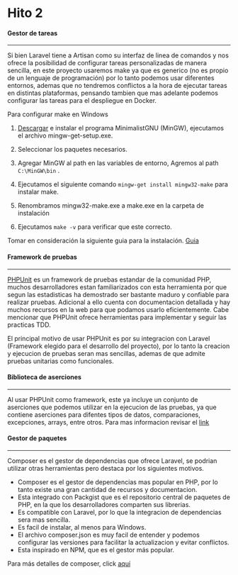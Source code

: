 # Hito 2

#### Gestor de tareas
------------

Si bien Laravel tiene a Artisan como su interfaz de linea de comandos y nos ofrece la posibilidad de configurar tareas personalizadas de manera sencilla, en este proyecto usaremos make ya que es generico (no es propio de un lenguaje de programación) por lo tanto podemos usar diferentes entornos, ademas que no tendremos conflictos a la hora de ejecutar tareas en distintas plataformas, pensando tambien que mas adelante podemos configurar las tareas para el despliegue en Docker.

Para configurar make en Windows 

1.  [Descargar](https://sourceforge.net/projects/mingw/files/) e instalar el programa MinimalistGNU (MinGW), ejecutamos el archivo mingw-get-setup.exe.

2. Seleccionar los paquetes necesarios.
3. Agregar MinGW al path en las variables de entorno, Agremos al path `C:\MinGW\bin` .
4. Ejecutamos el siguiente comando `mingw-get install mingw32-make` para instalar make.
5. Renombramos mingw32-make.exe a make.exe en la carpeta de instalación
6. Ejecutamos `make -v` para verificar que este correcto.

Tomar en consideración la siguiente guia para la instalación. [Guia](https://www.fdi.ucm.es/profesor/luis/fp/devtools/mingw.html)


#### Framework de pruebas
------------

[PHPUnit](https://phpunit.de/) es un framework de pruebas estandar de la comunidad PHP, muchos desarrolladores estan familiarizados con esta herramienta por que segun las estadisticas ha demostrado ser bastante maduro y confiable para realizar pruebas. Adicional a ello cuenta con documentacion detallada y hay muchos recursos en la web para que podamos usarlo eficientemente. Cabe mencionar que PHPUnit ofrece herramientas para implementar y seguir las practicas TDD.

El principal motivo de usar PHPUnit es por su integracion con Laravel (Framework elegido para el desarrollo del proyecto), por lo tanto la creacion y ejecucion de pruebas seran mas sencillas, ademas de que admite pruebas unitarias como funcionales.

#### Biblioteca de aserciones
------------

Al usar PHPUnit como framework, este ya incluye un conjunto de aserciones que podemos utilizar en la ejecucion de las pruebas, ya que contiene aserciones para difentes tipos de datos, comparaciones, excepciones, arrays, entre otros. Para mas informacion revisar el [link](https://docs.phpunit.de/en/10.0/assertions.html)

#### Gestor de paquetes
------------
Composer es el gestor de dependencias que ofrece Laravel, se podrian utilizar otras herramientas pero destaca por los siguientes motivos.
- Composer es el gestor de dependencias mas popular en PHP, por lo tanto existe una gran cantidad de recursos y documentacion.
- Esta integrado con Packgist que es el repositorio central de paquetes de PHP, en la que los desarrolladores comparten sus librerias.
- Es compatible con Laravel, por lo que la integracion de dependencias sera mas sencilla.
- Es facil de instalar, al menos para Windows.
- El archivo composer.json es muy facil de entender y podemos configurar las versiones para facilitar la actualizacion y evitar conflictos. 
- Esta inspirado en NPM, que es el gestor más popular. 

Para más detalles de composer, click [aquí](https://getcomposer.org/)
